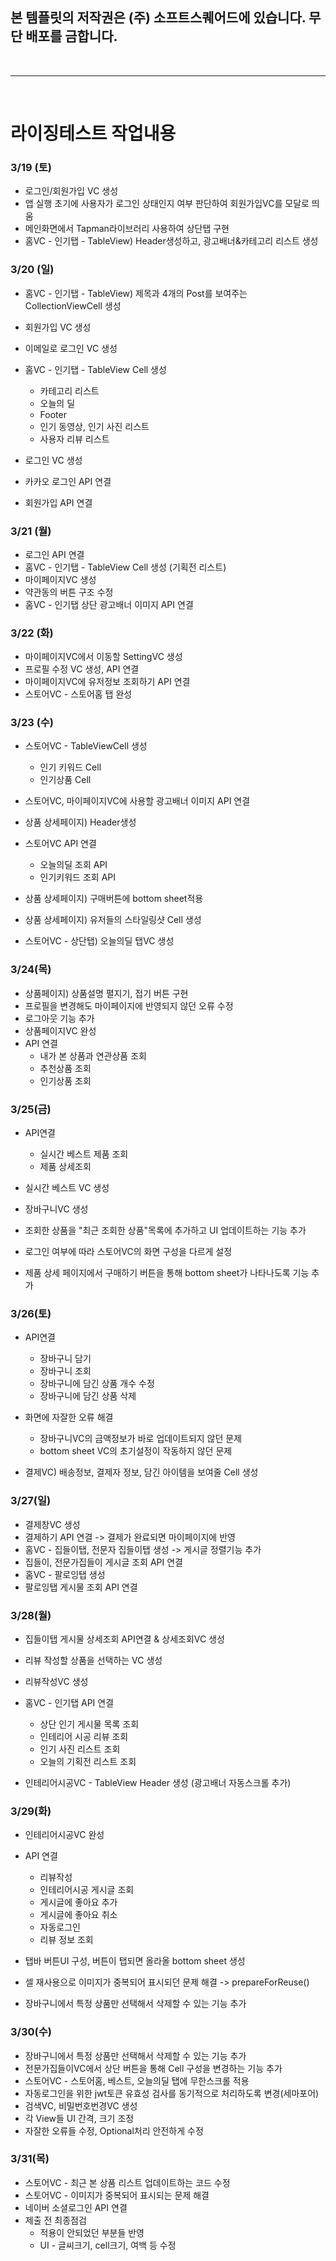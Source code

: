 ## 본 템플릿의 저작권은 (주) 소프트스퀘어드에 있습니다. 무단 배포를 금합니다.

<br/>

---

<br/>

# 라이징테스트 작업내용

### 3/19 (토)
* 로그인/회원가입 VC 생성
* 앱 실행 초기에 사용자가 로그인 상태인지 여부 판단하여 회원가입VC를 모달로 띄움
* 메인화면에서 Tapman라이브러리 사용하여 상단탭 구현
* 홈VC - 인기탭 - TableView) Header생성하고, 광고배너&카테고리 리스트 생성

### 3/20 (일)
* 홈VC - 인기탭 - TableView) 제목과 4개의 Post를 보여주는 CollectionViewCell 생성
* 회원가입 VC 생성
* 이메일로 로그인 VC 생성
* 홈VC - 인기탭 - TableView Cell 생성
    * 카테고리 리스트
    * 오늘의 딜
    * Footer
    * 인기 동영상, 인기 사진 리스트
    * 사용자 리뷰 리스트

* 로그인 VC 생성
* 카카오 로그인 API 연결
* 회원가입 API 연결

### 3/21 (월)
* 로그인 API 연결
* 홈VC - 인기탭 - TableView Cell 생성 (기획전 리스트)
* 마이페이지VC 생성
* 약관동의 버튼 구조 수정
* 홈VC - 인기탭 상단 광고배너 이미지 API 연결

### 3/22 (화)
* 마이페이지VC에서 이동할 SettingVC 생성
* 프로필 수정 VC 생성, API 연결
* 마이페이지VC에 유저정보 조회하기 API 연결
* 스토어VC - 스토어홈 탭 완성

### 3/23 (수)
* 스토어VC - TableViewCell 생성
    * 인기 키워드 Cell
    * 인기상품 Cell

* 스토어VC, 마이페이지VC에 사용할 광고배너 이미지 API 연결
* 상품 상세페이지) Header생성
* 스토어VC API 연결
    * 오늘의딜 조회 API
    * 인기키워드 조회 API

* 상품 상세페이지) 구매버튼에 bottom sheet적용
* 상품 상세페이지) 유저들의 스타일링샷 Cell 생성
* 스토어VC - 상단탭) 오늘의딜 탭VC 생성

### 3/24(목)
* 상품페이지) 상품설명 펼지기, 접기 버튼 구현
* 프로필을 변경해도 마이페이지에 반영되지 않던 오류 수정
* 로그아웃 기능 추가
* 상품페이지VC 완성
* API 연결
    * 내가 본 상품과 연관상품 조회
    * 추천상품 조회
    * 인기상품 조회


### 3/25(금)
* API연결
    * 실시간 베스트 제품 조회
    * 제품 상세조회
    
* 실시간 베스트 VC 생성
* 장바구니VC 생성
* 조회한 상품을 "최근 조회한 상품"목록에 추가하고 UI 업데이트하는 기능 추가
* 로그인 여부에 따라 스토어VC의 화면 구성을 다르게 설정
* 제품 상세 페이지에서 구매하기 버튼을 통해 bottom sheet가 나타나도록 기능 추가

### 3/26(토)
* API연결
    * 장바구니 담기
    * 장바구니 조회
    * 장바구니에 담긴 상품 개수 수정
    * 장바구니에 담긴 상품 삭제
    
* 화면에 자잘한 오류 해결
    * 장바구니VC의 금액정보가 바로 업데이트되지 않던 문제
    * bottom sheet VC의 초기설정이 작동하지 않던 문제
    
* 결제VC) 배송정보, 결제자 정보, 담긴 아이템을 보여줄 Cell 생성

### 3/27(일)
* 결제창VC 생성
* 결제하기 API 연결 -> 결제가 완료되면 마이페이지에 반영
* 홈VC - 집들이탭, 전문자 집들이탭 생성 -> 게시글 정렬기능 추가
* 집들이, 전문가집들이 게시글 조회 API 연결
* 홈VC - 팔로잉탭 생성
* 팔로잉탭 게시물 조회 API 연결

### 3/28(월)
* 집들이탭 게시물 상세조회 API연결 & 상세조회VC 생성
* 리뷰 작성할 상품을 선택하는 VC 생성
* 리뷰작성VC 생성
* 홈VC - 인기탭 API 연결
    * 상단 인기 게시물 목록 조회
    * 인테리어 시공 리뷰 조회
    * 인기 사진 리스트 조회
    * 오늘의 기획전 리스트 조회

* 인테리어시공VC - TableView Header 생성 (광고배너 자동스크롤 추가)

### 3/29(화)
* 인테리어시공VC 완성
* API 연결
    * 리뷰작성
    * 인테리어시공 게시글 조회
    * 게시글에 좋아요 추가
    * 게시글에 좋아요 취소
    * 자동로그인
    * 리뷰 정보 조회
    
* 탭바 버튼UI 구성, 버튼이 탭되면 올라올 bottom sheet 생성
* 셀 재사용으로 이미지가 중복되어 표시되던 문제 해결 -> prepareForReuse()
* 장바구니에서 특정 상품만 선택해서 삭제할 수 있는 기능 추가

### 3/30(수)
* 장바구니에서 특정 상품만 선택해서 삭제할 수 있는 기능 추가
* 전문가집들이VC에서 상단 버튼을 통해 Cell 구성을 변경하는 기능 추가
* 스토어VC - 스토어홈, 베스트, 오늘의딜 탭에 무한스크롤 적용
* 자동로그인을 위한 jwt토큰 유효성 검사를 동기적으로 처리하도록 변경(세마포어)
* 검색VC, 비밀번호번경VC 생성
* 각 View들 UI 간격, 크기 조정
* 자잘한 오류들 수정, Optional처리 안전하게 수정

### 3/31(목)
* 스토어VC - 최근 본 상품 리스트 업데이트하는 코드 수정
* 스토어VC - 이미지가 중복되어 표시되는 문제 해결
* 네이버 소셜로그인 API 연결
* 제출 전 최종점검
    * 적용이 안되었던 부분들 반영
    * UI - 글씨크기, cell크기, 여백 등 수정
